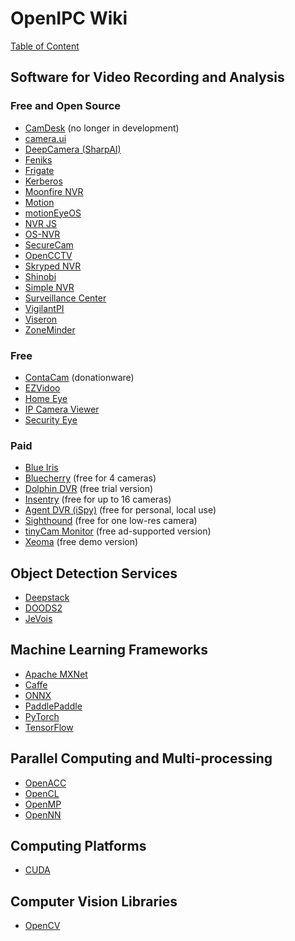 # OpenIPC Wiki
[Table of Content](../README.md)

## Software for Video Recording and Analysis

### Free and Open Source

- [CamDesk](https://github.com/michaelsboost/CamDesk/) (no longer in development)
- [camera.ui](https://github.com/seydx/camera.ui)
- [DeepCamera (SharpAI)](https://github.com/SharpAI/DeepCamera)
- [Feniks](https://github.com/mehmetgoren/feniks)
- [Frigate](https://frigate.video/)
- [Kerberos](https://kerberos.io/)
- [Moonfire NVR](https://github.com/scottlamb/moonfire-nvr)
- [Motion](https://motion-project.github.io/)
- [motionEyeOS](https://github.com/motioneye-project/motioneyeos)
- [NVR JS](https://github.com/marcus-j-davies/nvr-js)
- [OS-NVR](https://github.com/OSNVR/OS-NVR)
- [SecureCam](https://sourceforge.net/projects/securecam/)
- [OpenCCTV](https://github.com/ait-vgl/OpenCCTV)
- [Skryped NVR](https://www.scrypted.app/)
- [Shinobi](https://shinobi.video/)
- [Simple NVR](https://github.com/TomHumphries/simple-nvr)
- [Surveillance Center](https://github.com/1element/sc)
- [VigilantPI](https://github.com/petersondmg/vigilantpi)
- [Viseron](https://github.com/roflcoopter/viseron)
- [ZoneMinder](https://zoneminder.com/)

### Free
- [ContaCam](https://www.contaware.com/contacam.html) (donationware)
- [EZVidoo](https://www.ezvidoo.com/)
- [Home Eye](https://home-eye-app.com/)
- [IP Camera Viewer](https://www.deskshare.com/ip-camera-viewer.aspx)
- [Security Eye](https://www.security-eye-software.com/)

### Paid

- [Blue Iris](https://blueirissoftware.com/)
- [Bluecherry](https://www.bluecherrydvr.com/) (free for 4 cameras)
- [Dolphin DVR](https://dolphindvr.com/) (free trial version)
- [Insentry](https://insentry.io/) (free for up to 16 cameras)
- [Agent DVR (iSpy)](https://www.ispyconnect.com/) (free for personal, local use)
- [Sighthound](https://www.sighthound.com/) (free for one low-res camera)
- [tinyCam Monitor](https://tinycammonitor.com/) (free ad-supported version)
- [Xeoma](https://felenasoft.com/xeoma/en/) (free demo version)

## Object Detection Services

- [Deepstack](https://www.deepstack.ai/)
- [DOODS2](https://github.com/snowzach/doods2)
- [JeVois](http://jevois.org/)

##  Machine Learning Frameworks

- [Apache MXNet](https://mxnet.apache.org/)
- [Caffe](https://caffe.berkeleyvision.org/)
- [ONNX](https://onnx.ai/)
- [PaddlePaddle](https://www.paddlepaddle.org.cn/)
- [PyTorch](https://pytorch.org/)
- [TensorFlow](https://www.tensorflow.org/)

## Parallel Computing and Multi-processing

- [OpenACC](https://www.openacc.org/)
- [OpenCL](https://www.khronos.org/opencl/)
- [OpenMP](http://openmp.org/)
- [OpenNN](http://www.opennn.net/)

## Computing Platforms

- [CUDA](https://developer.nvidia.com/cuda-zone)

## Computer Vision Libraries

- [OpenCV](https://opencv.org/)
